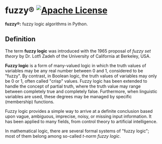 # fuzzy® [![Apache License](https://img.shields.io/badge/license-Apache-blue.svg)](https://github.com/iamprabhat/fuzzy/blob/master/LICENSE)
<b>fuzzy®:</b> fuzzy logic algorithms in Python.

## Definition
The term <b>fuzzy logic</b> was introduced with the 1965 proposal of <i>fuzzy set theory</i> by Dr. Lotfi Zadeh of the University of California at Berkeley, USA.

<b>Fuzzy logic</b> is a form of many-valued logic in which the truth values of variables may be any real number between 0 and 1, considered to be "fuzzy". By contrast, in Boolean logic, the truth values of variables may only be 0 or 1, often called "crisp" values. Fuzzy logic has been extended to handle the concept of partial truth, where the truth value may range between completely true and completely false. Furthermore, when linguistic variables are used, these degrees may be managed by specific (membership) functions.

Fuzzy logic provides a simple way to arrive at a definite conclusion based upon vague, ambiguous, imprecise, noisy, or missing input information. It has been applied to many fields, from control theory to artificial intelligence.

In mathematical logic, there are several formal systems of "fuzzy logic"; most of them belong among so-called <i>t-norm fuzzy logic</i>.
